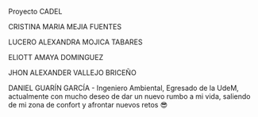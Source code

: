Proyecto CADEL

CRISTINA MARIA MEJIA FUENTES

LUCERO ALEXANDRA MOJICA TABARES

ELIOTT AMAYA DOMINGUEZ

JHON ALEXANDER VALLEJO BRICEÑO

DANIEL GUARÍN GARCÍA - Ingeniero Ambiental, Egresado de la UdeM, actualmente con mucho deseo de dar un nuevo rumbo a mi vida, saliendo de mi zona de confort y afrontar nuevos retos 😎
